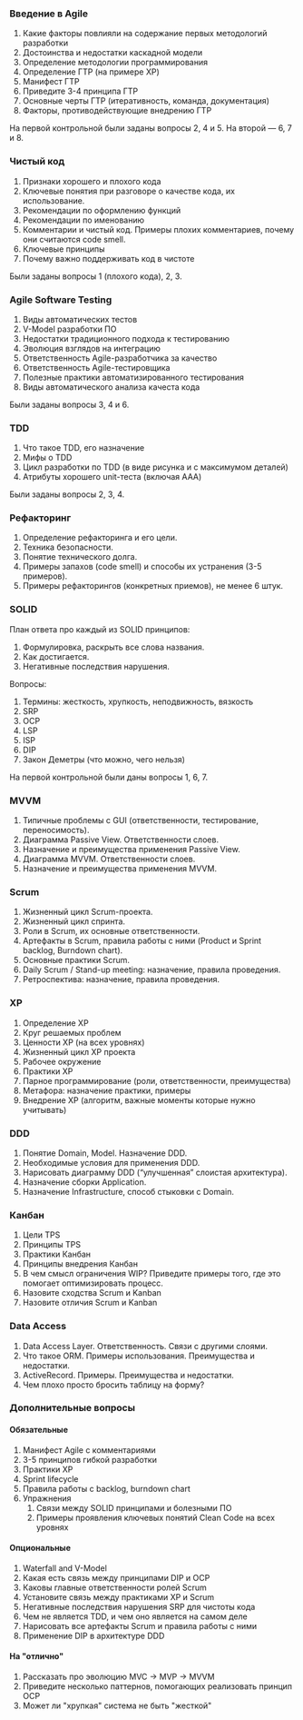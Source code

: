 ### Введение в Agile

  1. Какие факторы повлияли на содержание первых методологий разработки
  1. Достоинства и недостатки каскадной модели
  1. Определение методологии программирования
  1. Определение ГТР (на примере XP)
  1. Манифест ГТР
  1. Приведите 3-4 принципа ГТР
  1. Основные черты ГТР (итеративность, команда, документация)
  1. Факторы, противодействующие внедрению ГТР

На первой контрольной были заданы вопросы 2, 4 и 5. На второй — 6, 7 и 8.

### Чистый код

  1. Признаки хорошего и плохого кода
  1. Ключевые понятия при разговоре о качестве кода, их использование.
  1. Рекомендации по оформлению функций
  1. Рекомендации по именованию
  1. Комментарии и чистый код. Примеры плохих комментариев, почему они считаются
     code smell.
  1. Ключевые принципы
  1. Почему важно поддерживать код в чистоте

Были заданы вопросы 1 (плохого кода), 2, 3.

### Agile Software Testing

  1. Виды автоматических тестов
  1. V-Model разработки ПО
  1. Недостатки традиционного подхода к тестированию
  1. Эволюция взглядов на интеграцию
  1. Ответственность Agile-разработчика за качество
  1. Ответственность Agile-тестировщика
  1. Полезные практики автоматизированного тестирования
  1. Виды автоматического анализа качеста кода

Были заданы вопросы 3, 4 и 6.

### TDD

  1. Что такое TDD, его назначение
  1. Мифы о TDD
  1. Цикл разработки по TDD (в виде рисунка и с максимумом деталей)
  1. Атрибуты хорошего unit-теста (включая AAA)

Были заданы вопросы 2, 3, 4.

### Рефакторинг

  1. Определение рефакторинга и его цели.
  1. Техника безопасности.
  1. Понятие технического долга.
  1. Примеры запахов (code smell) и способы их устранения (3-5 примеров).
  1. Примеры рефакторингов (конкретных приемов), не менее 6 штук.

### SOLID

План ответа про каждый из SOLID принципов:

  1. Формулировка, раскрыть все слова названия.
  1. Как достигается.
  1. Негативные последствия нарушения.

Вопросы:

  1. Термины: жесткость, хрупкость, неподвижность, вязкость
  1. SRP
  1. OCP
  1. LSP
  1. ISP
  1. DIP
  1. Закон Деметры (что можно, чего нельзя)

На первой контрольной были даны вопросы 1, 6, 7.

### MVVM

  1. Типичные проблемы с GUI (ответственности, тестирование, переносимость).
  1. Диаграмма Passive View. Ответственности слоев.
  1. Назначение и преимущества применения Passive View.
  1. Диаграмма MVVM. Ответственности слоев.
  1. Назначение и преимущества применения MVVM.

### Scrum

  1. Жизненный цикл Scrum-проекта.
  2. Жизненный цикл спринта.
  3. Роли в Scrum, их основные ответственности.
  4. Артефакты в Scrum, правила работы с ними (Product и Sprint backlog, Burndown chart).
  5. Основные практики Scrum.
  6. Daily Scrum / Stand-up meeting: назначение, правила проведения.
  7. Ретроспектива: назначение, правила проведения.

### XP

  1. Определение XP
  1. Круг решаемых проблем
  1. Ценности XP (на всех уровнях)
  1. Жизненный цикл XP проекта
  1. Рабочее окружение
  1. Практики XP
  1. Парное программирование (роли, ответственности, преимущества)
  1. Метафора: назначение практики, примеры
  1. Внедрение XP (алгоритм, важные моменты которые нужно учитывать)

### DDD

  1. Понятие Domain, Model. Назначение DDD.
  1. Необходимые условия для применения DDD.
  1. Нарисовать диаграмму DDD (“улучшенная” слоистая архитектура).
  1. Назначение сборки Application.
  1. Назначение Infrastructure, способ стыковки с Domain.

### Канбан

  1. Цели TPS
  1. Принципы TPS
  1. Практики Канбан
  1. Принципы внедрения Канбан
  1. В чем смысл ограничения WIP? Приведите примеры того, где это помогает
     оптимизировать процесс.
  1. Назовите сходства Scrum и Kanban
  1. Назовите отличия Scrum и Kanban

### Data Access

  1. Data Access Layer. Ответственность. Связи с другими слоями.
  2. Что такое ORM. Примеры использования. Преимущества и недостатки.
  3. ActiveRecord. Примеры. Преимущества и недостатки.
  4. Чем плохо просто бросить таблицу на форму?

### Дополнительные вопросы

#### Обязательные

  1. Манифест Agile с комментариями
  1. 3-5 принципов гибкой разработки
  1. Практики XP
  1. Sprint lifecycle
  1. Правила работы с backlog, burndown chart
  1. Упражнения
     1. Связи между SOLID принципами и болезными ПО
     1. Примеры проявления ключевых понятий Clean Code на всех уровнях

#### Опциональные

  1. Waterfall and V-Model
  1. Какая есть связь между принципами DIP и OCP
  1. Каковы главные ответственности ролей Scrum
  1. Установите связь между практиками XP и Scrum
  1. Негативные последствия нарушения SRP для чистоты кода
  1. Чем не является TDD, и чем оно является на самом деле
  1. Нарисовать все артефакты Scrum и правила работы с ними
  1. Применение DIP в архитектуре DDD

#### На "отлично"

  1. Рассказать про эволюцию MVC -> MVP -> MVVM
  1. Приведите несколько паттернов, помогающих реализовать принцип OCP
  1. Может ли "хрупкая" система не быть "жесткой"
